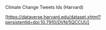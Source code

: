 Climate Change Tweets Ids (Harvard)

[https://dataverse.harvard.edu/dataset.xhtml?persistentId=doi:10.7910/DVN/5QCCUU]